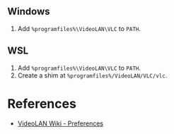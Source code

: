## Windows
1. Add `%programfiles%\VideoLAN\VLC` to `PATH`.

## WSL
1. Add `%programfiles%\VideoLAN\VLC` to `PATH`.
1. Create a shim at `%programfiles%/VideoLAN/VLC/vlc`.

# References
* [VideoLAN Wiki - Preferences](https://wiki.videolan.org/Preferences/)
